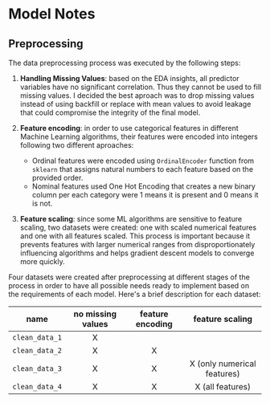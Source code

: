 # Model Notes

## Preprocessing

The data preprocessing process was executed by the following steps:

1. **Handling Missing Values**: based on the EDA insights, all predictor variables have no significant correlation. Thus they cannot be used to fill missing values. I decided the best aproach was to drop missing values instead of using backfill or replace with mean values to avoid leakage that could compromise the integrity of the final model.

2. **Feature encoding**: in order to use categorical features in different Machine Learning algorithms, their features were encoded into integers following two different aproaches:

    * Ordinal features were encoded using `OrdinalEncoder` function from `sklearn` that assigns natural numbers to each feature based on the provided order.
    * Nominal features used One Hot Encoding that creates a new binary column per each category were 1 means it is present and 0 means it is not.

3. **Feature scaling**: since some ML algorithms are sensitive to feature scaling, two datasets were created: one with scaled numerical features and one with all features scaled. This process is important because it prevents features with larger numerical ranges from disproportionately influencing algorithms and helps gradient descent models to converge more quickly.

Four datasets were created after preprocessing at different stages of the process in order to have all possible needs ready to implement based on the requirements of each model. Here's a brief description for each dataset:

|      name      | no missing values | feature encoding |       feature scaling       |
|:--------------:|:-----------------:|:----------------:|:---------------------------:|
| `clean_data_1` |         X         |                  |                             |
| `clean_data_2` |         X         |         X        |                             |
| `clean_data_3` |         X         |         X        | X (only numerical features) |
| `clean_data_4` |         X         |         X        |       X (all features)      |
